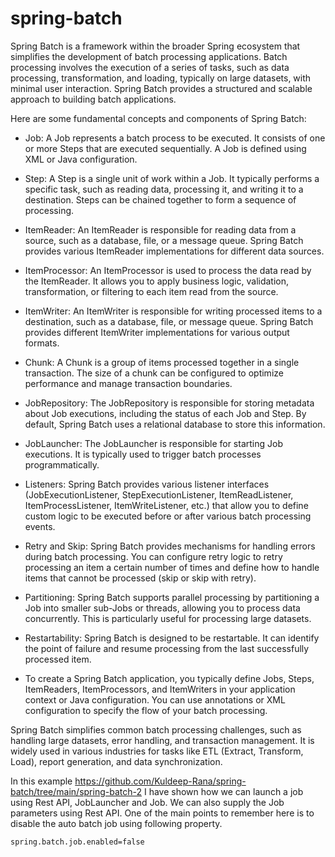 # spring-batch
Spring Batch is a framework within the broader Spring ecosystem that simplifies the development of batch processing applications. Batch processing involves the execution of a series of tasks, such as data processing, transformation, and loading, typically on large datasets, with minimal user interaction. Spring Batch provides a structured and scalable approach to building batch applications.

Here are some fundamental concepts and components of Spring Batch:

* Job: A Job represents a batch process to be executed. It consists of one or more Steps that are executed sequentially. A Job is defined using XML or Java configuration.

* Step: A Step is a single unit of work within a Job. It typically performs a specific task, such as reading data, processing it, and writing it to a destination. Steps can be chained together to form a sequence of processing.

* ItemReader: An ItemReader is responsible for reading data from a source, such as a database, file, or a message queue. Spring Batch provides various ItemReader implementations for different data sources.

* ItemProcessor: An ItemProcessor is used to process the data read by the ItemReader. It allows you to apply business logic, validation, transformation, or filtering to each item read from the source.

* ItemWriter: An ItemWriter is responsible for writing processed items to a destination, such as a database, file, or message queue. Spring Batch provides different ItemWriter implementations for various output formats.

* Chunk: A Chunk is a group of items processed together in a single transaction. The size of a chunk can be configured to optimize performance and manage transaction boundaries.

* JobRepository: The JobRepository is responsible for storing metadata about Job executions, including the status of each Job and Step. By default, Spring Batch uses a relational database to store this information.

* JobLauncher: The JobLauncher is responsible for starting Job executions. It is typically used to trigger batch processes programmatically.

* Listeners: Spring Batch provides various listener interfaces (JobExecutionListener, StepExecutionListener, ItemReadListener, ItemProcessListener, ItemWriteListener, etc.) that allow you to define custom logic to be executed before or after various batch processing events.

* Retry and Skip: Spring Batch provides mechanisms for handling errors during batch processing. You can configure retry logic to retry processing an item a certain number of times and define how to handle items that cannot be processed (skip or skip with retry).

* Partitioning: Spring Batch supports parallel processing by partitioning a Job into smaller sub-Jobs or threads, allowing you to process data concurrently. This is particularly useful for processing large datasets.

* Restartability: Spring Batch is designed to be restartable. It can identify the point of failure and resume processing from the last successfully processed item.

* To create a Spring Batch application, you typically define Jobs, Steps, ItemReaders, ItemProcessors, and ItemWriters in your application context or Java configuration. You can use annotations or XML configuration to specify the flow of your batch processing.

Spring Batch simplifies common batch processing challenges, such as handling large datasets, error handling, and transaction management. It is widely used in various industries for tasks like ETL (Extract, Transform, Load), report generation, and data synchronization.

In this example https://github.com/Kuldeep-Rana/spring-batch/tree/main/spring-batch-2 I have shown how we can launch a job using Rest API, JobLauncher and Job. We can also supply the Job parameters using Rest API. One of the main points to remember here is to disable the auto batch job using following property.  

``` spring.batch.job.enabled=false ```

